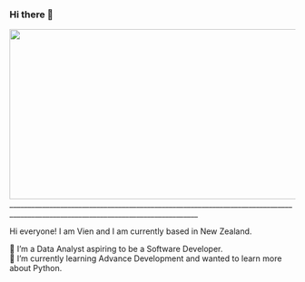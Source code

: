 ### Hi there 👋

<!--
**VCNoble/VCNoble** is a ✨ _special_ ✨ repository because its `README.md` (this file) appears on your GitHub profile.-->
<div id="badges">
  <a href="#" img src="https://img.shields.io/badge/LinkedIn-blue?style=for-the-badge&logo=linkedin&logoColor=white" alt="LinkedIn Badge"></a>
</div>
<div align="center">
  <img src="https://user-images.githubusercontent.com/112306925/188283507-e618caaf-dcc3-46d6-9794-0b002aaf4081.gif" width="600" height="300"/>
</div>
__________________________________________________________________________________________________________________________________

Hi everyone! I am Vien and I am currently based in New Zealand.</br>

 🔭 I’m a Data Analyst aspiring to be a Software Developer.</br>
 🌱 I’m currently learning Advance Development and wanted to learn more about Python.</br>
 <!--👯 I’m looking to collaborate on ...
 🤔 I’m looking for help with ...
 💬 Ask me about ...
 📫 How to reach me: ...
 😄 Pronouns: ...
 ⚡ Fun fact: ...

<div id="header" align="center">
  <img src="https://media.giphy.com/media/LMt9638dO8dftAjtco/giphy.gif" width="100"/>
</div>-->
